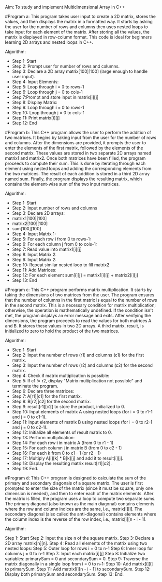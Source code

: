 Aim: To study and implement Multidimensional Array in C++

#Program a: This program takes user input to create a 2D matrix, stores the values, and then displays the matrix in a formatted way. It starts by asking the user for the number of rows and columns then uses nested loops to take input for each element of the matrix. After storing all the values, the matrix is displayed in row-column format. This code is ideal for beginners learning 2D arrays and nested loops in C++.

Algorithm:

- Step 1: Start
- Step 2: Prompt user for number of rows and columns.
- Step 3: Declare a 2D array matrix[100][100] (large enough to handle user input).
- Step 4: Input Elements:
- Step 5: Loop through i = 0 to rows-1
- Step 6: Loop through j = 0 to cols-1
- Step 7:Prompt and store input in matrix[i][j]
- Step 8: Display Matrix:
- Step 9: Loop through i = 0 to rows-1
- Step 10: Loop through j = 0 to cols-1
- Step 11: Print matrix[i][j]
- Step 12: End

#Program b: This C++ program allows the user to perform the addition of two matrices. It begins by taking input from the user for the number of rows and columns. After the dimensions are provided, it prompts the user to enter the elements of the first matrix, followed by the elements of the second matrix. These values are stored in two separate 2D arrays named matrix1 and matrix2. Once both matrices have been filled, the program proceeds to compute their sum. This is done by iterating through each element using nested loops and adding the corresponding elements from the two matrices. The result of each addition is stored in a third 2D array named sum. Finally, the program displays the resulting matrix, which contains the element-wise sum of the two input matrices.

Algorithm:

- Step 1: Start
- Step 2: Input number of rows and columns
- Step 3: Declare 2D arrays:
- matrix1[100][100]
- matrix2[100][100]
- sum[100][100]
- Step 4: Input Matrix 1:
- Step 5: For each row i from 0 to rows-1:
- Step 6: For each column j from 0 to cols-1:
- Step 7: Read value into matrix1[i][j]
- Step 8: Input Matrix 2:
- Step 9: Input Matrix 2:
- Step 10: Repeat similar nested loop to fill matrix2
- Step 11: Add Matrices:
- Step 12: For each element sum[i][j] = matrix1[i][j] + matrix2[i][j]
- Step 13: End

#Program c: This C++ program performs matrix multiplication. It starts by taking the dimensions of two matrices from the user. The program ensures that the number of columns in the first matrix is equal to the number of rows in the second matrix. This is a necessary condition for matrix multiplication; otherwise, the operation is mathematically undefined. If the condition isn't met, the program displays an error message and exits. After verifying the dimensions, the program proceeds to read the values for both matrices A and B. It stores these values in two 2D arrays. A third matrix, result, is initialized to zero to hold the product of the two matrices.

Algorithm:

- Step 1: Start
- Step 2: Input the number of rows (r1) and columns (c1) for the first matrix.
- Step 3: Input the number of rows (r2) and columns (c2) for the second matrix.
- Step 4: Check if matrix multiplication is possible:
- Step 5: If c1 != r2, display "Matrix multiplication not possible" and terminate the program.
- Step 6: Declare three matrices:
- Step 7: A[r1][c1] for the first matrix.
- Step 8: B[r2][c2] for the second matrix.
- Step 9: result[r1][c2] to store the product, initialized to 0.
- Step 10: Input elements of matrix A using nested loops (for i = 0 to r1-1 and j = 0 to c1-1).
- Step 11: Input elements of matrix B using nested loops (for i = 0 to r2-1 and j = 0 to c2-1).
- Step 12: Initialize all elements of result matrix to 0.
- Step 13: Perform multiplication:
- Step 14: For each row i in matrix A (from 0 to r1 - 1)
- Step 15: For each column j in matrix B (from 0 to c2 - 1)
- Step 16: For each k from 0 to c1 - 1 (or r2 - 1)
- Step 17: Multiply A[i][k] * B[k][j] and add it to result[i][j].
- Step 18: Display the resulting matrix result[r1][c2].
- Step 19: End.

#Program d: This C++ program is designed to calculate the sum of the primary and secondary diagonals of a square matrix. The user is first prompted to enter the size of the matrix (since it must be square, only one dimension is needed), and then to enter each of the matrix elements. After the matrix is filled, the program uses a loop to compute two separate sums. The primary diagonal (also known as the main diagonal) contains elements where the row and column indices are the same, i.e., matrix[i][i]. The secondary diagonal (also called the anti-diagonal) contains elements where the column index is the reverse of the row index, i.e., matrix[i][n - i - 1].

Algorithm:

Step 1: Start
Step 2: Input the size n of the square matrix.
Step 3: Declare a 2D array matrix[n][n].
Step 4: Read all elements of the matrix using two nested loops:
Step 5: Outer loop for rows i = 0 to n-1
Step 6: Inner loop for columns j = 0 to n-1
Step 7: Input each matrix[i][j]
Step 8: Initialize two variables: primarySum = 0 and secondarySum = 0.
Step 9: Traverse the matrix diagonally in a single loop from i = 0 to n-1:
Step 10: Add matrix[i][i] to primarySum.
Step 11: Add matrix[i][n - i - 1] to secondarySum.
Step 12: Display both primarySum and secondarySum.
Step 13: End.
  

